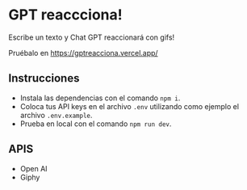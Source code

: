 # GPT reaccciona!
Escribe un texto y Chat GPT reaccionará con gifs!

Pruébalo en https://gptreacciona.vercel.app/

## Instrucciones
- Instala las dependencias con el comando `npm i`.
- Coloca tus API keys en el archivo `.env` utilizando como ejemplo el archivo `.env.example`.
- Prueba en local con el comando `npm run dev`.

## APIS
- Open AI
- Giphy